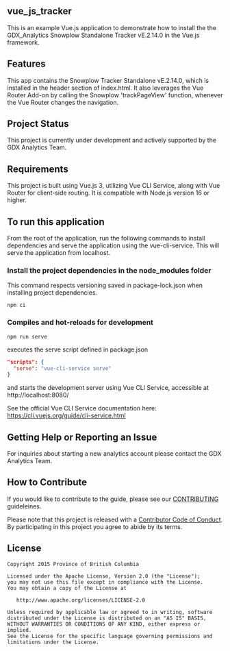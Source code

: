 ## vue_js_tracker

This is an example Vue.js application to demonstrate how to install the the GDX_Analytics Snowplow Standalone Tracker vE.2.14.0 in the Vue.js framework.

## Features

This app contains the Snowplow Tracker Standalone vE.2.14.0, which is installed in the header
section of index.html. It also leverages the Vue Router Add-on by calling the Snowplow 'trackPageView' function, whenever the Vue Router changes the navigation.

## Project Status 

This project is currently under development and actively supported by the GDX Analytics Team.

## Requirements

This project is built using Vue.js 3, utilizing Vue CLI Service, along with Vue Router for client-side routing. It is compatible with Node.js version 16 or higher.

## To run this application

From the root of the application, run the following commands to install dependencies and serve the application using the vue-cli-service. This will serve the application from localhost.

### Install the project dependencies in the node_modules folder

This command respects versioning saved in package-lock.json when installing project dependencies. 

```
npm ci
```

### Compiles and hot-reloads for development

```
npm run serve
```
executes the serve script defined in package.json

```JSON
"scripts": {
  "serve": "vue-cli-service serve"
}
```
and starts the development server using Vue CLI Service, accessible at http://localhost:8080/ 

See the official Vue CLI Service documentation here: https://cli.vuejs.org/guide/cli-service.html

## Getting Help or Reporting an Issue
 
For inquiries about starting a new analytics account please contact the GDX Analytics Team.

## How to Contribute
 
If you would like to contribute to the guide, please see our [CONTRIBUTING](CONTRIBUTING.md) guideleines.
 
Please note that this project is released with a [Contributor Code of Conduct](CODE_OF_CONDUCT.md). By participating in this project you agree to abide by its terms.
 
## License
```
Copyright 2015 Province of British Columbia
 
Licensed under the Apache License, Version 2.0 (the "License");
you may not use this file except in compliance with the License.
You may obtain a copy of the License at
 
   http://www.apache.org/licenses/LICENSE-2.0
 
Unless required by applicable law or agreed to in writing, software
distributed under the License is distributed on an "AS IS" BASIS,
WITHOUT WARRANTIES OR CONDITIONS OF ANY KIND, either express or implied.
See the License for the specific language governing permissions and limitations under the License.
```
